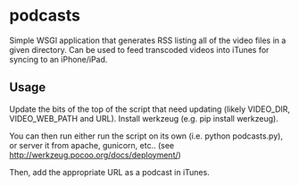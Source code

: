 podcasts
========

Simple WSGI application that generates RSS listing all of the video files in a
given directory.  Can be used to feed transcoded videos into iTunes for syncing
to an iPhone/iPad.

Usage
-----

Update the bits of the top of the script that need updating (likely VIDEO_DIR,
VIDEO_WEB_PATH and URL).  Install werkzeug (e.g. pip install werkzeug).

You can then run either run the script on its own (i.e. python podcasts.py), or
server it from apache, gunicorn, etc.. (see http://werkzeug.pocoo.org/docs/deployment/)

Then, add the appropriate URL as a podcast in iTunes.